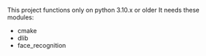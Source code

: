 This project functions only on python 3.10.x or older
It needs these modules:
- cmake
- dlib
- face_recognition
